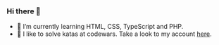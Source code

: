 ### Hi there 👋


- 🌱 I’m currently learning HTML, CSS, TypeScript and PHP.
- :martial_arts_uniform: I like to solve katas at codewars. Take a look to my account [here](https://www.codewars.com/users/benjaminPerez).
